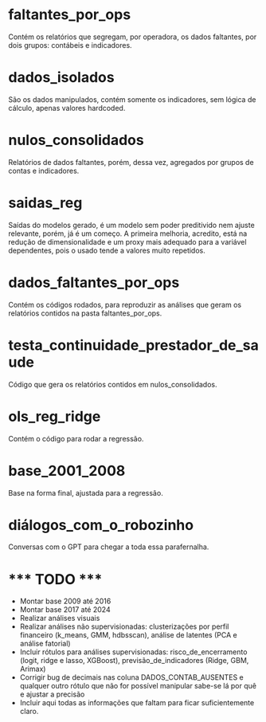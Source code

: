 # faltantes_por_ops
Contém os relatórios que segregam, por operadora, os dados faltantes, por dois grupos: contábeis e indicadores.

# dados_isolados
São os dados manipulados, contém somente os indicadores, sem lógica de cálculo, apenas valores hardcoded.

# nulos_consolidados
Relatórios de dados faltantes, porém, dessa vez, agregados por grupos de contas e indicadores.

# saidas_reg
Saídas do modelos gerado, é um modelo sem poder preditivido nem ajuste relevante, porém, já é um começo.
A primeira melhoria, acredito, está na redução de dimensionalidade e um proxy mais adequado para a variável dependentes, pois o usado tende a valores muito repetidos.

# dados_faltantes_por_ops
Contém os códigos rodados, para reproduzir as análises que geram os relatórios contidos na pasta faltantes_por_ops.

# testa_continuidade_prestador_de_saude
Código que gera os relatórios contidos em nulos_consolidados.

# ols_reg_ridge
Contém o código para rodar a regressão.

# base_2001_2008
Base na forma final, ajustada para a regressão.

# diálogos_com_o_robozinho
Conversas com o GPT para chegar a toda essa parafernalha.

# *** TODO ***
- Montar base 2009 até 2016 
- Montar base 2017 até 2024 
- Realizar análises visuais 
- Realizar análises não supervisionadas: clusterizações por perfil financeiro (k_means, GMM, hdbsscan), análise de latentes (PCA e análise fatorial) 
- Incluir rótulos para análises supervisionadas: risco_de_encerramento (logit, ridge e lasso, XGBoost), previsão_de_indicadores (Ridge, GBM, Arimax)  
- Corrigir bug de decimais nas coluna DADOS_CONTAB_AUSENTES e qualquer outro rótulo que não for possível manipular sabe-se lá por quê e ajustar a precisão
- Incluir aqui todas as informações que faltam para ficar suficientemente claro. 

